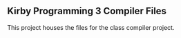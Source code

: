 ## Kirby Programming 3 Compiler Files

This project houses the files for the class compiler project.

